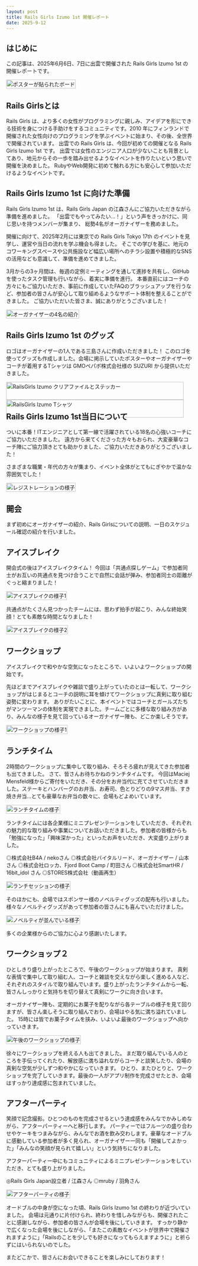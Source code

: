 ```yaml
---
layout: post
title: Rails Girls Izumo 1st 開催レポート
date: 2025-9-12
---
```


<style type="text/css">
div.photos {
    display: flex;
    flex-wrap: wrap;
    justify-content: space-between;
    margin-bottom: 1em;
}

div.photos img.photo {
    max-width: 480px;
    width: 100%;
    object-fit: cover;
}

div.photos img.vertically-photo {
    max-width: 250px;
    width: 100%;
    object-fit: cover;
}

div.photos .caption {
    font-size:smaller;
    color: #444;
    margin-top: 0.5em;
}
</style>

## はじめに

この記事は、2025年6月6日、7日に出雲で開催された Rails Girls Izumo 1st の開催レポートです。
<div class="photos">
  <div>
    <img class="vertically-photo" src="/images/blog/izumo1st/poster_board.jpg" alt="ポスターが貼られたボード">
  </div>
</div>

## Rails Girlsとは

Rails Girls は、より多くの女性がプログラミングに親しみ、アイデアを形にできる技術を身につける手助けをするコミュニティです。2010 年にフィンランドで開催された女性向けのプログラミングを学ぶイベントに始まり、その後、全世界で開催されています。
出雲での Rails Girls は、今回が初めての開催となる Rails Girls Izumo 1st です。
出雲では女性のエンジニア人口が少ないことも背景としてあり、地元からその一歩を踏み出せるようなイベントを作りたいという思いで開催を決めました。
RubyやWeb開発に初めて触れる方にも安心して参加いただけるようなイベントです。


## Rails Girls Izumo 1st に向けた準備

Rails Girls Izumo 1st は、Rails Girls Japan の江森さんにご協力いただきながら準備を進めました。
「出雲でもやってみたい...！」という声をきっかけに、同じ思いを持つメンバーが集まり、
総勢4名がオーガナイザーを務めました。

開催に向けて、2025年2月には東京での Rails Girls Tokyo 17th のイベントを見学し、運営や当日の流れを学ぶ機会も得ました。
そこでの学びを基に、地元のコワーキングスペースや公共施設など幅広い場所へのチラシ設置や積極的なSNSの活用なども意識して、準備を進めてきました。

3月からの3ヶ月間は、毎週の定例ミーティングを通して進捗を共有し、GitHubを使ったタスク管理も行いながら、着実に準備を進行。
本番直前にはコーチの方々にもご協力いただき、事前に作成していたFAQのブラッシュアップを行うなど、参加者の皆さんが安心して取り組めるようなサポート体制を整えることができました。
ご協力いただいた皆さま、誠にありがとうございました！

<div class="photos">
  <div>
    <img class="photo" src="/images/blog/izumo1st/organizers_about.jpeg" alt="オーガナイザーの4名の紹介">
  </div>
</div>

## Rails Girls Izumo 1st のグッズ

ロゴはオーガナイザーの1人である三島さんに作成いただきました！
このロゴを使ってグッズも作成しました。会場に掲示していたポスターやオーガナイザーやコーチが着用するTシャツは 
GMOペパボ株式会社様の SUZURI から提供いただきました。
<div class="photos">
  <div>
    <img class="photo" src="/images/blog/izumo1st/items.jpeg" alt="RailsGirls Izumo クリアファイルとステッカー">
    <img class="photo" src="/images/blog/izumo1st/t-shirt.jpeg" alt="RailsGirls Izumo Tシャツ">
  </div>
</div>

## Rails Girls Izumo 1st当日について

ついに本番！ITエンジニアとして第一線で活躍されている18名の心強いコーチにご協力いただきました。 
遠方から来てくださった方々もおられ、大変豪華なコーチ陣にご協力頂きとても助かりました、ご協力いただきありがとうございました！

さまざまな職業・年代の方々が集まり、イベント全体がとてもにぎやかで温かな雰囲気でした！

<div class="photos">
  <div>
    <img class="photo" src="/images/blog/izumo1st/registration.jpeg" alt="レジストレーションの様子">
  </div>
</div>

## 開会

まず初めにオーガナイザーの紹介、Rails Girlsについての説明、一日のスケジュール確認の紹介を行いました。

## アイスブレイク

開会式の後はアイスブレイクタイム！
今回は「共通点探しゲーム」で参加者同士がお互いの共通点を見つけ合うことで自然に会話が弾み、参加者同士の距離がぐっと縮まりました！
<div class="photos">
  <div>
    <img class="photo" src="/images/blog/izumo1st/icebreak1.jpeg" alt="アイスブレイクの様子1">
  </div>
</div>

共通点がたくさん見つかったチームには、思わず拍手が起こり、みんな終始笑顔！とても素敵な時間となりました！
<div class="photos">
  <div>
    <img class="photo" src="/images/blog/izumo1st/icebreak2.jpeg" alt="アイスブレイクの様子2">
  </div>
</div>

## ワークショップ

アイスブレイクで和やかな空気になったところで、いよいよワークショップの開始です。

先ほどまでアイスブレイクや雑談で盛り上がっていたのとは一転して、ワークショップがはじまるとコーチの説明に耳を傾けてワークショップに真剣に取り組む姿勢に変わります。
ありがたいことに、本イベントではコーチとガールズたちがマンツーマンの体制を実現できました。チームごとに多様な取り組み方があり、みんなの様子を見て回っているオーガナイザー陣も、どこか楽しそうです。

<div class="photos">
  <div>
    <img class="photo" src="/images/blog/izumo1st/workshop1.jpeg" alt="ワークショップの様子1">
  </div>
</div>

## ランチタイム

2時間のワークショップに集中して取り組み、そろそろ疲れが見えてきた参加者も出てきました。
さて、皆さんお待ちかねのランチタイムです。
今回はMaciej Mensfeld様からご寄付をいただき、その分をお弁当代に充てさせていただきました。ステーキとハンバーグのお弁当、お寿司、色とりどりの9マス弁当、すき焼き弁当...とても豪華なお弁当の数々に、会場もどよめいています。

<div class="photos">
  <div>
    <img class="photo" src="/images/blog/izumo1st/lunch.jpeg" alt="ランチタイムの様子">
  </div>
</div>

ランチタイムには各企業様にミニプレゼンテーションをしていただき、それぞれの魅力的な取り組みや事業についてお話いただきました。参加者の皆様からも「勉強になった」「興味深かった」といったお声をいただき、大変盛り上がりました。

◎株式会社B4A / nekoさん
◎株式会社バイタルリード、オーガナイザー / 山本さん
◎株式会社ロッカ、Fjord Boot Camp / 町田さん
◎株式会社SmartHR / 16bit_idol さん
◎STORES株式会社（動画再生）


<div class="photos">
  <div>
    <img class="photo" src="/images/blog/izumo1st/lunch-session.jpeg" alt="ランチセッションの様子">
  </div>
</div>

そのほかにも、会場ではスポンサー様のノベルティグッズの配布も行いました。様々なノベルティグッズがあって参加者の皆さんにも喜んでいただけました。
<div class="photos">
  <div>
    <img class="photo" src="/images/blog/izumo1st/promotional-giveaway1.jpg" alt="ノベルティが並んでいる様子">
  </div>
</div>

多くの企業様からのご協力に心より感謝いたします。

## ワークショップ２
ひとしきり盛り上がったところで、午後のワークショップが始まります。
真剣な表情で集中して取り組む人、コーチと雑談を交えながら楽しく進める人など、それぞれのスタイルで取り組んでいます。盛り上がったランチタイムから一転、皆さんしっかりと気持ちを切り替えて真剣にワークに向き合います。

オーガナイザー陣も、定期的にお菓子を配りながら各テーブルの様子を見て回りますが、皆さん楽しそうに取り組んでおり、会場はやる気に満ち溢れていました。
15時には皆でお菓子タイムを挟み、いよいよ最後のワークショップへ向かっていきます。

<div class="photos">
  <div>
    <img class="photo" src="/images/blog/izumo1st/workshop2.jpeg" alt="午後のワークショップの様子">
  </div>
</div>

徐々にワークショップを終える人も出てきました。
まだ取り組んでいる人のところを手伝ってくれたり、解放感に満ち溢れながらコーチと談笑したり、会場の真剣な空気が少しずつ和やかになっていきます。
ひとり、またひとりと、ワークショップを完了していきます。最後の一人がアプリ制作を完成させたとき、会場はすっかり達成感に包まれていました。


## アフターパーティ

笑顔で記念撮影。ひとつのものを完成させるという達成感をみんなでかみしめながら、アフターパーティーへと移行します。
パーティーではフルーツの盛り合わせやケーキをつまみながら、みんなでお酒を飲み交わします。豪華なオードブルに感動している参加者が多く見られ、オーガナイザー一同も「開催してよかった」「みんなの笑顔が見られて嬉しい」という気持ちになりました。

アフターパーティー中にもコミュニティによるミニプレゼンテーションをしていただき、とても盛り上がりました。

◎Rails Girls Japan設立者 / 江森さん
◎mruby / 羽角さん

<div class="photos">
  <div>
    <img class="photo" src="/images/blog/izumo1st/after-party.jpeg" alt="アフターパーティの様子">
  </div>
</div>

オードブルの中身が空になった頃、Rails Girls Izumo 1st の終わりが近づいていました。
会場は元通りに片付けられ、終わりを惜しみながらも、開催されたことに感謝しながら、参加者の皆さんが会場を後にしていきます。
すっかり静かで広くなった会場を後にしながら、「またこの素敵なイベントが世界中で開催されますように」「Railsのことを少しでも好きになってもらえますように」と祈らずにはいられないのでした。

またどこかで、皆さんにお会いできることを楽しみにしております！